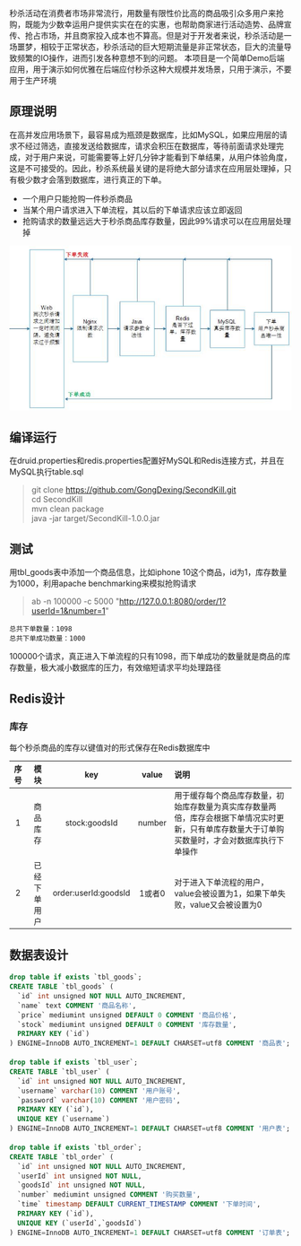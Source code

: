 秒杀活动在消费者市场非常流行，用数量有限性价比高的商品吸引众多用户来抢购，既能为少数幸运用户提供实实在在的实惠，也帮助商家进行活动造势、品牌宣传、抢占市场，并且商家投入成本也不算高。但是对于开发者来说，秒杀活动是一场噩梦，相较于正常状态，秒杀活动的巨大短期流量是非正常状态，巨大的流量导致频繁的IO操作，进而引发各种意想不到的问题。
本项目是一个简单Demo后端应用，用于演示如何优雅在后端应付秒杀这种大规模并发场景，只用于演示，不要用于生产环境

## 原理说明
在高并发应用场景下，最容易成为瓶颈是数据库，比如MySQL，如果应用层的请求不经过筛选，直接发送给数据库，请求会积压在数据库，等待前面请求处理完成，对于用户来说，可能需要等上好几分钟才能看到下单结果，从用户体验角度，这是不可接受的。因此，秒杀系统最关键的是将绝大部分请求在应用层处理掉，只有极少数才会落到数据库，进行真正的下单。
- 一个用户只能抢购一件秒杀商品
- 当某个用户请求进入下单流程，其以后的下单请求应该立即返回
- 抢购请求的数量远远大于秒杀商品库存数量，因此99%请求可以在应用层处理掉

![](demo.jpg)

## 编译运行
在druid.properties和redis.properties配置好MySQL和Redis连接方式，并且在MySQL执行table.sql
>git clone https://github.com/GongDexing/SecondKill.git<br/>
cd SecondKill<br/>
mvn clean package<br/>
java -jar target/SecondKill-1.0.0.jar<br/>

## 测试
用tbl_goods表中添加一个商品信息，比如iphone 10这个商品，id为1，库存数量为1000，利用apache benchmarking来模拟抢购请求
> ab -n 100000 -c 5000 "http://127.0.0.1:8080/order/1?userId=1&number=1"

```
总共下单数量：1098
总共下单成功数量：1000
```

100000个请求，真正进入下单流程的只有1098，而下单成功的数量就是商品的库存数量，极大减小数据库的压力，有效缩短请求平均处理路径

## Redis设计
### 库存
每个秒杀商品的库存以键值对的形式保存在Redis数据库中<br/>

|序号|模块|key|value|说明|
|:--:|:--:|:--:|:--:|:--|
|1|商品库存|stock:goodsId|number|用于缓存每个商品库存数量，初始库存数量为真实库存数量两倍，库存会根据下单情况实时更新，只有单库存数量大于订单购买数量时，才会对数据库执行下单操作|
|2|已经下单用户|order:userId:goodsId|1或者0|对于进入下单流程的用户，value会被设置为1，如果下单失败，value又会被设置为0|

## 数据表设计
```sql
drop table if exists `tbl_goods`;
CREATE TABLE `tbl_goods` (
  `id` int unsigned NOT NULL AUTO_INCREMENT,
  `name` text COMMENT '商品名称',
  `price` mediumint unsigned DEFAULT 0 COMMENT '商品价格',
  `stock` mediumint unsigned DEFAULT 0 COMMENT '库存数量',
  PRIMARY KEY (`id`)
) ENGINE=InnoDB AUTO_INCREMENT=1 DEFAULT CHARSET=utf8 COMMENT '商品表';

drop table if exists `tbl_user`;
CREATE TABLE `tbl_user` (
  `id` int unsigned NOT NULL AUTO_INCREMENT,
  `username` varchar(10) COMMENT '用户账号',
  `password` varchar(10) COMMENT '用户密码',
  PRIMARY KEY (`id`),
  UNIQUE KEY (`username`)
) ENGINE=InnoDB AUTO_INCREMENT=1 DEFAULT CHARSET=utf8 COMMENT '用户表';

drop table if exists `tbl_order`;
CREATE TABLE `tbl_order` (
  `id` int unsigned NOT NULL AUTO_INCREMENT,
  `userId` int unsigned NOT NULL,
  `goodsId` int unsigned NOT NULL,
  `number` mediumint unsigned COMMENT '购买数量',
  `time` timestamp DEFAULT CURRENT_TIMESTAMP COMMENT '下单时间',
  PRIMARY KEY (`id`),
  UNIQUE KEY (`userId`,`goodsId`)
) ENGINE=InnoDB AUTO_INCREMENT=1 DEFAULT CHARSET=utf8 COMMENT '订单表';
```
